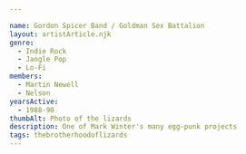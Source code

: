 ```yaml
---

name: Gordon Spicer Band / Goldman Sex Battalion
layout: artistArticle.njk
genre:
  - Indie Rock
  - Jangle Pop
  - Lo-Fi
members:
  - Martin Newell
  - Nelson
yearsActive:
  - 1988-90
thumbAlt: Photo of the lizards
description: One of Mark Winter's many egg-punk projects
tags: thebrotherhoodoflizards
---
```


